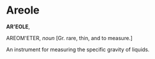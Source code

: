 # Areole

**AR'EOLE**,

AREOM'ETER, _noun_ \[Gr. rare, thin, and to measure.\]

An instrument for measuring the specific gravity of liquids.